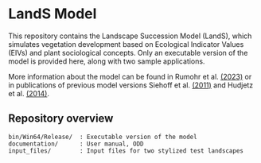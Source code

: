 # LandS Model

This repository contains the Landscape Succession Model (LandS), which simulates vegetation development based on Ecological Indicator Values (EIVs) and plant sociological concepts. 
Only an executable version of the model is provided here, along with two sample applications.

More information about the model can be found in Rumohr et al. [(2023)](https://doi.org/10.1016/j.mex.2023.102486) or in publications of previous model versions Siehoff et al. [(2011)](https://doi.org/10.1016/j.ecolmodel.2011.10.003) and Hudjetz et al. [(2014)](https://doi.org/10.1371/journal.pone.0113827).

## Repository overview
```
bin/Win64/Release/	: Executable version of the model
documentation/		: User manual, ODD
input_files/		: Input files for two stylized test landscapes
```
